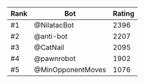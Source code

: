 Rank|Bot|Rating
---|---|---
#1|@NilatacBot|2396
#2|@anti-bot|2207
#3|@CatNail|2095
#4|@pawnrobot|1902
#5|@MinOpponentMoves|1076
